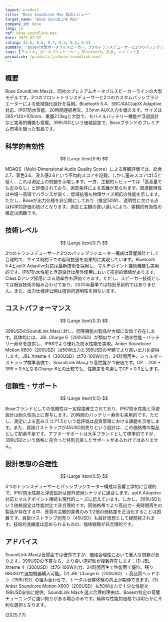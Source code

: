 ```yaml
---
layout: product
title: "Bose SoundLink Max 製品レビュー"
target_name: "Bose SoundLink Max"
company_id: bose
lang: ja
ref: bose-soundlink-max
date: 2025-07-07
rating: [2.6, 0.6, 0.7, 0.3, 0.5, 0.5]
summary: "Boseの大型ポータブルスピーカー。3つのトランスデューサーと2つのパッシブラジエーター、Bluetooth 5.4、IP67防水、20時間再生を399USDで提供。音質は同社らしいバランスの良さを持つが、MDAQS歪みスコア1.5と低い測定結果。同等機能をより安価に提供する競合製品群との価格差が大きく、コストパフォーマンスに重大な課題。"
tags: [アメリカ, ポータブルスピーカー, Bluetooth, 防水, ハイエンド]
permalink: /products/ja/bose-soundlink-max/
---
```


## 概要

Bose SoundLink Maxは、同社のプレミアムポータブルスピーカーラインの大型モデルです。3つのフロントトランスデューサーと2つのカスタムパッシブラジエーターによる低域強化設計を採用。Bluetooth 5.4、SBC/AAC/aptX Adaptive対応、IP67防水性能、20時間連続再生、3.5mm AUX入力を備えます。サイズは265×120×105mm、重量2.13kgと大型で、モバイルバッテリー機能や浮遊設計など実用的機能も搭載。399USDという価格設定で、Boseブランドのプレミアム市場を狙った製品です。

## 科学的有効性

$$ \Large \text{0.6} $$

MDAQS（Multi-Dimensional Audio Quality Score）による客観評価では、総合2.7、音色3.6、没入感2.6という平均的スコアを記録。しかし歪みスコアは1.5と低く、これは測定上の問題を示唆します。一方、主観的レビューでは「高音量でも歪みなし」と評価されており、測定条件による乖離が見られます。周波数特性は中域〜高域でバランスが良く、低域拡張も物理サイズ相応の性能を示します。ただし、Boseが出力仕様を非公開にしており（推定50W）、透明性に欠ける点は科学的評価の妨げとなります。測定と主観の食い違いにより、客観的有効性の確定は困難です。

## 技術レベル

$$ \Large \text{0.7} $$

3つのトランスデューサーと2つのパッシブラジエーター構成は音響設計として合理的で、サイズ制約下での低域拡張を効果的に実現しています。Bluetooth 5.4とaptX Adaptive対応は最新技術を採用し、マルチポイント接続機能も実用的です。IP67防水性能と浮遊設計は屋外使用において技術的価値があります。Class Dアンプ採用による効率性も評価できます。ただし、スピーカー技術としては既存技術の組み合わせであり、2025年基準では特別革新的ではありません。また、出力仕様非公開は技術的透明性を損ないます。

## コストパフォーマンス

$$ \Large \text{0.3} $$

399USDのSoundLink Maxに対し、同等機能の製品が大幅に安価で存在します。具体的には、JBL Charge 6（200USD）が類似サイズ・防水性能・バッテリー寿命を提供し、IP68でより優れた防水性能を実現。Anker Soundcore Motion X600（200USD）は50W出力と399USDの半額でより高い出力を提供します。JBL Xtreme 4（300USD）は70-100W出力、24時間再生、ショルダーストラップ標準装備で、SoundLink Maxより高性能かつ安価です。CP = 200 ÷ 399 = 0.5となるCharge 6との比較でも、性能差を考慮してCP = 0.3とします。

## 信頼性・サポート

$$ \Large \text{0.5} $$

Boseブランドとしての信頼性は一定程度確立されており、IP67防水性能と浮遊設計は耐久性向上に寄与します。20時間のバッテリー寿命も実用的です。ただし、測定による歪みスコア1.5という低評価は品質管理における課題を示唆します。また、肩掛けストラップが45USD別売りという設計は、この価格帯の製品として配慮不足です。アフターサポートは大手ブランドとして標準的ですが、399USDという価格に見合った特別充実したサポートがあるわけではありません。

## 設計思想の合理性

$$ \Large \text{0.5} $$

3つのトランスデューサーとパッシブラジエーター構成は音響工学的に合理的で、IP67防水性能と浮遊設計は屋外使用シナリオに適合します。aptX Adaptive対応とマルチポイント接続も現代的ニーズに応えています。しかし、399USDという価格設定は性能対比で非合理的です。同価格帯でより高出力・長時間再生の製品が存在する中、音質の主観的差異のみで2倍の価格差を正当化することは困難です。肩掛けストラップ別売り（45USD）も設計思想として疑問視されます。技術的洗練度は認められるものの、価格戦略が非合理的です。

## アドバイス

SoundLink Maxは音質面では優秀ですが、価格合理性において重大な問題があります。399USDの予算なら、より良い選択肢が複数存在します：(1) JBL Xtreme 4（300USD）は70-100W出力、24時間再生で性能面で優位。残り99USDで追加機器購入可能。(2) JBL Charge 6（200USD）+ 高品質ヘッドホン（199USD）の組み合わせで、トータル音響体験の向上が期待できます。(3) Anker Soundcore Motion X600（200USD）も50W出力で十分な性能を199USD安価に提供。SoundLink Maxを選ぶ合理的理由は、Boseの特定の音響チューニングに強い拘りがある場合のみです。純粋な性能対価格では明らかに不利な選択となります。

(2025.7.7)